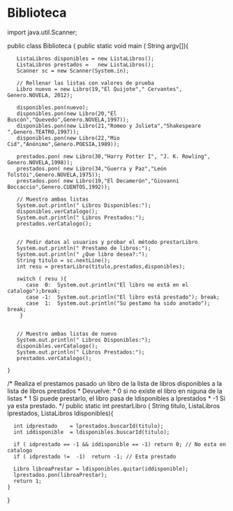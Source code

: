 # Biblioteca
import java.util.Scanner;

public class Biblioteca
{
   public static void main ( String argv[]){
       
       ListaLibros disponibles = new ListaLibros();
       ListaLibros prestados =   new ListaLibros();
       Scanner sc = new Scanner(System.in);
       
       // Rellenar las listas con valores de prueba
       Libro nuevo = new Libro(19,"El Quijote"," Cervantes", Genero.NOVELA, 2012);
       
       disponibles.pon(nuevo);
       disponibles.pon(new Libro(20,"El Buscón","Quevedo",Genero.NOVELA,1997));
       disponibles.pon(new Libro(21,"Romeo y Julieta","Shakespeare ",Genero.TEATRO,1997));
       disponibles.pon(new Libro(22,"Mio Cid","Anónimo",Genero.POESIA,1989));
   
       prestados.pon( new Libro(30,"Harry Potter I", "J. K. Rowling", Genero.NOVELA,1998));
       prestados.pon( new Libro(34,"Guerra y Paz","León Tolstói",Genero.NOVELA,1975));
       prestados.pon( new Libro(19,"El Decamerón","Giovanni Boccaccio",Genero.CUENTOS,1992));
      
       // Muestro ambas listas
       System.out.println(" Libros Disponibles:");
       disponibles.verCatalogo();
       System.out.println(" Libros Prestados:");
       prestados.verCatalogo();
       
       
       // Pedir datos al usuarios y probar el método prestarLibro
       System.out.println(" Prestamo de libros:");
       System.out.println(" ¿Que libro desea?:");
       String titulo = sc.nextLine();
       int resu = prestarLibro(titulo,prestados,disponibles);
       
       switch ( resu ){
          case  0:  System.out.println("El libro no está en el catalogo");break;
          case -1:  System.out.println("El libro está prestado"); break;
          case  1:  System.out.println("Su pestamo ha sido anotado"); break;
        }
        
        
       // Muestro ambas listas de nuevo
       System.out.println(" Libros Disponibles:");
       disponibles.verCatalogo();
       System.out.println(" Libros Prestados:");
       prestados.verCatalogo();
                
    }
   
   /*   Realiza el prestamos pasado un libro de la lista de libros disponibles a la lista de libros prestados
    * Devuelve:
    *  0 si no existe el libro en niguna de la listas
    *  1 Si puede prestarlo, el libro pasa de ldisponibles a lprestados
    * -1 Si ya esta prestado.
    */
   public static int prestarLibro ( String titulo, ListaLibros lprestados, ListaLibros ldisponibles){
   
      int idprestado    = lprestados.buscarId(titulo);
      int iddisponible  = ldisponibles.buscarId(titulo);
      
      if ( idprestado == -1 && iddisponible == -1) return 0; // No esta en catalogo
      if ( idprestado !=  -1)  return -1; // Esta prestado
      
      Libro libroaPrestar = ldisponibles.quitar(iddisponible);
      lprestados.pon(libroaPrestar);
      return 1;
    }
      
 } 
